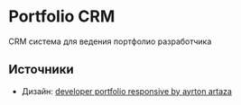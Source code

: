 # Portfolio CRM
CRM система для ведения портфолио разработчика 

[//]: # (## Содержание)

[//]: # (- [Технологии]&#40;#технологии&#41;)

[//]: # (- [Начало работы]&#40;#начало-работы&#41;)

[//]: # (- [Тестирование]&#40;#тестирование&#41;)

[//]: # (- [Deploy и CI/CD]&#40;#deploy-и-ci/cd&#41;)

[//]: # (- [Contributing]&#40;#contributing&#41;)

[//]: # (- [To do]&#40;#to-do&#41;)

[//]: # (- [Команда проекта]&#40;#команда-проекта&#41;)

[//]: # (## Технологии)

[//]: # (- [GatsbyJS]&#40;https://www.gatsbyjs.com/&#41;)

[//]: # (- [TypeScript]&#40;https://www.typescriptlang.org/&#41;)

[//]: # (- ...)

[//]: # ()
[//]: # (## Использование)

[//]: # (Расскажите как установить и использовать ваш проект, покажите пример кода:)

[//]: # ()
[//]: # (Установите npm-пакет с помощью команды:)

[//]: # (```sh)

[//]: # ($ npm i your-awesome-plugin-name)

[//]: # (```)

[//]: # ()
[//]: # (И добавьте в свой проект:)

[//]: # (```typescript)

[//]: # (import { hi } from "your-awesome-plugin-name";)

[//]: # ()
[//]: # (hi&#40;&#41;; // Выведет в консоль "Привет!")

[//]: # (```)

[//]: # ()
[//]: # (## Разработка)

[//]: # ()
[//]: # (### Требования)

[//]: # (Для установки и запуска проекта, необходим [NodeJS]&#40;https://nodejs.org/&#41; v8+.)

[//]: # ()
[//]: # (### Установка зависимостей)

[//]: # (Для установки зависимостей, выполните команду:)

[//]: # (```sh)

[//]: # ($ npm i)

[//]: # (```)

[//]: # ()
[//]: # (### Запуск Development сервера)

[//]: # (Чтобы запустить сервер для разработки, выполните команду:)

[//]: # (```sh)

[//]: # (npm start)

[//]: # (```)

[//]: # ()
[//]: # (### Создание билда)

[//]: # (Чтобы выполнить production сборку, выполните команду:)

[//]: # (```sh)

[//]: # (npm run build)

[//]: # (```)

[//]: # ()
[//]: # (## Тестирование)

[//]: # (Какие инструменты тестирования использованы в проекте и как их запускать. Например:)

[//]: # ()
[//]: # (Наш проект покрыт юнит-тестами Jest. Для их запуска выполните команду:)

[//]: # (```sh)

[//]: # (npm run test)

[//]: # (```)

[//]: # ()
[//]: # (## Deploy и CI/CD)

[//]: # (Расскажите, как развернуть приложение. Как запустить пайплайны и т.д.)

[//]: # ()
[//]: # (## Contributing)

[//]: # (Как помочь в разработке проекта? Как отправить предложение или баг-репорт. Как отправить доработку &#40;оформить pull request, какие стайлгайды используются&#41;. Можно вынести в отдельный файл — [Contributing.md]&#40;./CONTRIBUTING.md&#41;.)

[//]: # ()
[//]: # (## FAQ)

[//]: # (Если потребители вашего кода часто задают одни и те же вопросы, добавьте ответы на них в этом разделе.)

[//]: # ()
[//]: # (### Зачем вы разработали этот проект?)

[//]: # (Чтобы был.)

[//]: # ()
[//]: # (## To do)

[//]: # (- [x] Добавить крутое README)

[//]: # (- [ ] Всё переписать)

[//]: # (- [ ] ...)

[//]: # ()
[//]: # (## Команда проекта)

[//]: # (Оставьте пользователям контакты и инструкции, как связаться с командой разработки.)

[//]: # ()
[//]: # (- [Богдан Звягинцев]&#40;tg://resolve?domain=bzvyagintsev&#41; — Front-End Engineer)

## Источники
- Дизайн: [developer portfolio responsive by ayrton artaza](https://www.figma.com/community/file/1032660103068521518) 
